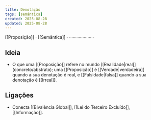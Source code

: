 ```yaml
---
title: Denotação
tags: [semântica]
created: 2025-08-28
updated: 2025-08-28
---
```

[[Proposição]] · [[Semântica]] · 
····················
## Ideia
- O que uma [[Proposição]] refere no mundo [[Realidade|real]] (concreto/abstrato); uma [[Proposição]] é [[Verdade|verdadeira]] quando a sua denotação é real, e [[Falsidade|falsa]] quando a sua denotação é [[Irreal]].

## Ligações
- Conecta [[Bivalência Global]], [[Lei do Terceiro Excluído]], [[Informação]].

